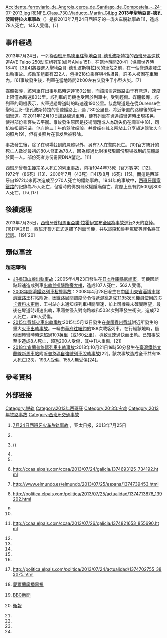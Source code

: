   [Accidente_ferroviario_de_Angrois_cerca_de_Santiago_de_Compostela_-_24-07-2013.jpg](https://zh.wikipedia.org/wiki/File:Accidente_ferroviario_de_Angrois_cerca_de_Santiago_de_Compostela_-_24-07-2013.jpg "fig:Accidente_ferroviario_de_Angrois_cerca_de_Santiago_de_Compostela_-_24-07-2013.jpg") [RENFE_Class_730_Viaducto_Martin_Gil.jpg](https://zh.wikipedia.org/wiki/File:RENFE_Class_730_Viaducto_Martin_Gil.jpg "fig:RENFE_Class_730_Viaducto_Martin_Gil.jpg") **2013年聖地亞哥-德孔波斯特拉火車事故**（）是指2013年7月24日西班牙的一场火车脱轨事故\[1\]，造成78人死亡，145人受傷。\[2\]

## 事件經過

2013年7月24日，一列從[西班牙](../Page/西班牙.md "wikilink")[馬德里往](https://zh.wikipedia.org/wiki/馬德里 "wikilink")[聖地亞哥-德孔波斯特拉](../Page/聖地亞哥-德孔波斯特拉.md "wikilink")的[西班牙高速铁道AVE](https://zh.wikipedia.org/wiki/西班牙高速铁道 "wikilink") Talgo 250动车组列车(编号Alvia 151)，在當地時間20:41（[協調世界時](https://zh.wikipedia.org/wiki/協調世界時 "wikilink")18:41）\[3\]\[4\]將要進入聖地亞哥-德孔波斯特拉\[5\]的車站之前，在一個彎道處發生出軌事故。該动车组載有222人，包括218位乘客與4名組員，許多人被困在車廂內。\[6\]事故發生後，列車在當地時間21:00左右又發生了小型火災。\[7\]

媒體報導，該列車在出事地點時速達180公里，而該段高速鐵路由于有弯道，速度上限僅為時速80公里。該列車的司機也受困於列車中，受到輕傷。媒體報導，該列車的司機表示，火車通過彎道時的時速達190公里。該處彎道是在從Ourense往聖地亞哥-德孔波斯特拉的高速鐵路上，過了80公里長、將近筆直的路線後的第一個彎道。在2011年12月10日該路線通車時，便有列車在通過該彎道時出現搖晃，使得部份乘客失去平衡。事故發生原因是技術問題或人為疏失仍在調查中\[8\]，司机被扣留问话，他有逾三十年的驾驶经验，并曾经在社交网站上分享超速驾驶火车的照片\[9\]，但有关照片在事发后被移除。

事故發生後，除了在現場找到的屍體以外，另有7人在醫院死亡。\[10\]官方統計的死亡人數從最初的80人修正為78人，因為經過比對後發現部份現場找到的屍體屬於同一人。部份死者身份需要DNA鑒定。\[11\]

西班牙曾發生幾宗多人死亡的列車事故，包括1944年78死（官方數字）\[12\]、1972年（86死）\[13\]、2006年7月（43死）\[14\]及8月（6死）\[15\]。而這是西班牙自1972以來再次造成至少70人死亡的鐵路事故。1944年的事故中，[西班牙國家鐵路](../Page/西班牙國家鐵路.md "wikilink")的記錄為75人死亡，但當時的佛朗哥政權隱瞞傷亡，實際上應有約500到800人死亡。\[16\]\[17\]

## 後續處理

2013年7月25日，[西班牙首相](../Page/西班牙首相.md "wikilink")[馬里亞諾·拉霍伊宣布全國為事故進行](https://zh.wikipedia.org/wiki/馬里亞諾·拉霍伊 "wikilink")3天的[哀悼](https://zh.wikipedia.org/wiki/哀悼 "wikilink")。\[18\]7月26日，[西班牙](../Page/西班牙.md "wikilink")警方正式[逮捕](../Page/逮捕.md "wikilink")了列車司機，并以[誤殺](../Page/誤殺.md "wikilink")和魯莽駕駛等罪名將其[起訴](https://zh.wikipedia.org/wiki/起訴 "wikilink")。\[19\]\[20\]

## 類似事故

### 超速肇禍

  - [JR福知山線出軌事故](../Page/JR福知山線出軌事故.md "wikilink")：2005年4月23日發生在[日本](../Page/日本.md "wikilink")[兵庫縣](https://zh.wikipedia.org/wiki/兵庫縣 "wikilink")[尼崎市](../Page/尼崎市.md "wikilink")，司機因誤點超速造成列車[出軌並撞擊路旁大樓](https://zh.wikipedia.org/wiki/脫軌 "wikilink")，造成107人死亡，562人受傷。
  - [2008年膠濟鐵路列車相撞事故](https://zh.wikipedia.org/wiki/2008年膠濟鐵路列車相撞事故 "wikilink")：2008年4月28日發生在[中國](../Page/中國.md "wikilink")[山東省](https://zh.wikipedia.org/wiki/山東省 "wikilink")[淄博市](../Page/淄博市.md "wikilink")[膠濟鐵路](../Page/膠濟鐵路.md "wikilink")王村站附近，因鐵路局間調度命令傳遞混亂造成[T195次司機員使用的IC卡資料未更新](https://zh.wikipedia.org/wiki/T195/196次列車 "wikilink")，王村站亦未通知該列車相關限速，加上司機員未確實瞭望，最後在彎道時超速出軌，車廂並侵入對向路線和5034次列車發生衝突，造成72人死亡，416人受傷。
  - [2015年費城火車出軌事故](../Page/2015年費城火車出軌事故.md "wikilink"):2015年5月12日發生在[美國](https://zh.wikipedia.org/wiki/美國 "wikilink")[賓州](../Page/宾夕法尼亚州.md "wikilink")[費城](../Page/費城.md "wikilink")附近所發生的重大[火車](https://zh.wikipedia.org/wiki/火車 "wikilink")[出軌事故](https://zh.wikipedia.org/wiki/出軌 "wikilink")。一輛由[華府往](https://zh.wikipedia.org/wiki/華府 "wikilink")[紐約的](https://zh.wikipedia.org/wiki/紐約 "wikilink")188次載客列車，在行經該地時，疑似因轉彎時[時速超過](https://zh.wikipedia.org/wiki/時速 "wikilink")100[英里](../Page/英里.md "wikilink")（或160[公里](../Page/公里.md "wikilink")），導致車速過快而出軌。已知事故至少造成8人死亡，超過200人受傷，其中11人重傷。\[21\]
  - [2018年宜蘭普悠瑪列車出軌事故](https://zh.wikipedia.org/wiki/2018年宜蘭普悠瑪列車出軌事故 "wikilink"):2018年10月21日16時50分發生在[臺灣鐵路](https://zh.wikipedia.org/wiki/臺灣鐵路 "wikilink")[宜蘭線](../Page/宜蘭線.md "wikilink")[新馬車站](../Page/新馬車站.md "wikilink")附近[普悠瑪自強號](https://zh.wikipedia.org/wiki/普悠瑪自強號 "wikilink")[列車脫軌事故](https://zh.wikipedia.org/wiki/脫軌 "wikilink")\[22\]。該次事故造成全車共有18人死亡\[23\]，193人受傷，155人無受傷\[24\]。

## 參考資料

## 外部链接

[Category:脱轨](https://zh.wikipedia.org/wiki/Category:脱轨 "wikilink") [Category:2013年西班牙](https://zh.wikipedia.org/wiki/Category:2013年西班牙 "wikilink") [Category:2013年灾难](https://zh.wikipedia.org/wiki/Category:2013年灾难 "wikilink") [Category:2013年铁路事故](https://zh.wikipedia.org/wiki/Category:2013年铁路事故 "wikilink") [Category:西班牙交通事故](https://zh.wikipedia.org/wiki/Category:西班牙交通事故 "wikilink")

1.  [7月24日西班牙火车脱轨事故](http://www.apdnews.com/news/30482.html) ，亚太日报，2013年7月25日

2.
3.   ()

4.
5.
6.  <http://ccaa.elpais.com/ccaa/2013/07/24/galicia/1374693125_734192.html>

7.  <http://www.elmundo.es/elmundo/2013/07/25/espana/1374739453.html>

8.  <http://politica.elpais.com/politica/2013/07/25/actualidad/1374713876_139202.html>

9.
10.
11. <http://ccaa.elpais.com/ccaa/2013/07/26/galicia/1374821653_855690.html>

12.

13.

14.
15.
16.
17. <http://politica.elpais.com/politica/2013/07/24/actualidad/1374702755_382675.html>

18. [愛爾蘭廣播電視](http://www.rte.ie/news/2013/0725/464516-spain-train-crash/)

19. [BBC新聞](http://www.bbc.co.uk/news/world-europe-23465992)

20. [衛報](http://www.guardian.co.uk/world/2013/jul/28/spain-train-crash-driver)

21.

22.

23.

24.